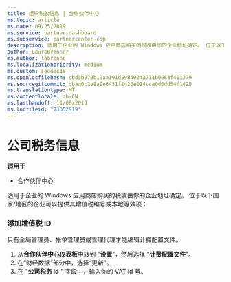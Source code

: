 ```yaml
---
title: 组织税收信息 | 合作伙伴中心
ms.topic: article
ms.date: 09/25/2019
ms.service: partner-dashboard
ms.subservice: partnercenter-csp
description: 适用于企业的 Windows 应用商店购买的税收由你的企业地址确定。 位于以下国家/地区的企业可以提供其增值税编号或本地等效项：
author: LauraBrenner
ms.author: labrenne
ms.localizationpriority: medium
ms.custom: seodec18
ms.openlocfilehash: cbd3b979b19aa191d59840243711b0663f411279
ms.sourcegitcommit: dbaa6c2e8a0e6431f1420e024cca6d0dd54f1425
ms.translationtype: MT
ms.contentlocale: zh-CN
ms.lasthandoff: 11/06/2019
ms.locfileid: "73652919"
---
```

# <a name="company-tax-information"></a>公司税务信息

**适用于**

-  合作伙伴中心

适用于企业的 Windows 应用商店购买的税收由你的企业地址确定。 位于以下国家/地区的企业可以提供其增值税编号或本地等效项：

### <a name="add-your-vat-id"></a>添加增值税 ID

只有全局管理员、帐单管理员或管理代理才能编辑计费配置文件。

1.  从**合作伙伴中心仪表板**中转到 "**设置**"，然后选择 "**计费配置文件**"。
2.  在“财经数据”部分中，选择“更新”。
3.  在 "**公司税务 id** " 字段中，输入你的 VAT id 号。



 



